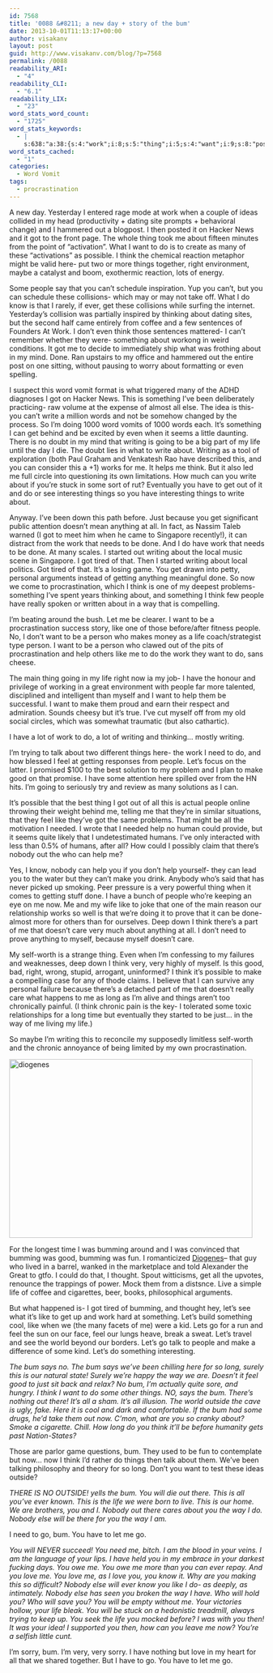 ```yaml
---
id: 7568
title: '0088 &#8211; a new day + story of the bum'
date: 2013-10-01T11:13:17+00:00
author: visakanv
layout: post
guid: http://www.visakanv.com/blog/?p=7568
permalink: /0088
readability_ARI:
  - "4"
readability_CLI:
  - "6.1"
readability_LIX:
  - "23"
word_stats_word_count:
  - "1725"
word_stats_keywords:
  - |
    s:638:"a:38:{s:4:"work";i:8;s:5:"thing";i:5;s:4:"want";i:9;s:8:"possible";i:3;s:5:"think";i:12;s:6:"things";i:7;s:5:"right";i:3;s:6:"people";i:8;s:5:"can't";i:5;s:4:"know";i:4;s:8:"thinking";i:3;s:5:"write";i:4;s:7:"writing";i:7;s:5:"going";i:3;s:4:"part";i:3;s:4:"life";i:8;s:11:"interesting";i:3;s:4:"just";i:3;s:7:"because";i:3;s:7:"started";i:3;s:5:"tired";i:3;s:15:"procrastination";i:4;s:4:"like";i:7;s:6:"person";i:3;s:4:"help";i:6;s:4:"make";i:5;s:4:"talk";i:3;s:4:"need";i:4;s:4:"feel";i:5;s:5:"let's";i:6;s:4:"good";i:4;s:7:"there's";i:4;s:4:"care";i:3;s:4:"long";i:5;s:7:"bumming";i:4;s:4:"says";i:3;s:7:"outside";i:3;s:4:"love";i:4;}";
word_stats_cached:
  - "1"
categories:
  - Word Vomit
tags:
  - procrastination
---
```

A new day. Yesterday I entered rage mode at work when a couple of ideas collided in my head (productivity + dating site prompts + behavioral change) and I hammered out a blogpost. I then posted it on Hacker News and it got to the front page. The whole thing took me about fifteen minutes from the point of &#8220;activation&#8221;. What I want to do is to create as many of these &#8220;activations&#8221; as possible. I think the chemical reaction metaphor might be valid here- put two or more things together, right environment, maybe a catalyst and boom, exothermic reaction, lots of energy.

Some people say that you can&#8217;t schedule inspiration. Yup you can&#8217;t, but you can schedule these collisions- which may or may not take off. What I do know is that I rarely, if ever, get these collisions while surfing the internet. Yesterday&#8217;s collision was partially inspired by thinking about dating sites, but the second half came entirely from coffee and a few sentences of Founders At Work. I don&#8217;t even think those sentences mattered- I can&#8217;t remember whether they were- something about workong in weird conditions. It got me to decide to immediately ship what was frothing about in my mind. Done. Ran upstairs to my office and hammered out the entire post on one sitting, without pausing to worry about formatting or even spelling.

I suspect this word vomit format is what triggered many of the ADHD diagnoses I got on Hacker News. This is something I&#8217;ve been deliberately practicing- raw volume at the expense of almost all else. The idea is this- you can&#8217;t write a million words and not be somehow changed by the process. So I&#8217;m doing 1000 word vomits of 1000 words each. It&#8217;s something I can get behind and be excited by even when it seems a little daunting. There is no doubt in my mind that writing is going to be a big part of my life until the day I die. The doubt lies in what to write about. Writing as a tool of exploration (both Paul Graham and Venkatesh Rao have described this, and you can consider this a +1) works for me. It helps me think. But it also led me full circle into questioning its own limitations. How much can you write about if you&#8217;re stuck in some sort of rut? Eventually you have to get out of it and do or see interesting things so you have interesting things to write about.

Anyway. I&#8217;ve been down this path before. Just because you get significant public attention doesn&#8217;t mean anything at all. In fact, as Nassim Taleb warned (I got to meet him when he came to Singapore recently!), it can distract from the work that needs to be done. And I do have work that needs to be done. At many scales. I started out writing about the local music scene in Singapore. I got tired of that. Then I started writing about local politics. Got tired of that. It&#8217;s a losing game. You get drawn into petty, personal arguments instead of getting anything meaningful done. So now we come to procrastination, which I think is one of my deepest problems- something I&#8217;ve spent years thinking about, and something I think few people have really spoken or written about in a way that is compelling.

I&#8217;m beating around the bush. Let me be clearer. I want to be a procrastination success story, like one of those before/after fitness people. No, I don&#8217;t want to be a person who makes money as a life coach/strategist type person. I want to be a person who clawed out of the pits of procrastination and help others like me to do the work they want to do, sans cheese.

The main thing going in my life right now ia my job- I have the honour and privilege of working in a great environment with people far more talented, disciplined and intelligent than myself and I want to help them be successful. I want to make them proud and earn their respect and admiration. Sounds cheesy but it&#8217;s true. I&#8217;ve cut myself off from my old social circles, which was somewhat traumatic (but also cathartic).

I have a lot of work to do, a lot of writing and thinking&#8230; mostly writing.

I&#8217;m trying to talk about two different things here- the work I need to do, and how blessed I feel at getting responses from people. Let&#8217;s focus on the latter. I promised $100 to the best solution to my problem and I plan to make good on that promise. I have some attention here spilled over from the HN hits. I&#8217;m going to seriously try and review as many solutions as I can.

It&#8217;s possible that the best thing I got out of all this is actual people online throwing their weight behind me, telling me that they&#8217;re in similar situations, that they feel like they&#8217;ve got the same problems. That might be all the motivation I needed. I wrote that I needed help no human could provide, but it seems quite likely that I undetestimated humans. I&#8217;ve only interacted with less than 0.5% of humans, after all? How could I possibly claim that there&#8217;s nobody out the who can help me?

Yes, I know, nobody can help you if you don&#8217;t help yourself- they can lead you to the water but they can&#8217;t make you drink. Anybody who&#8217;s said that has never picked up smoking. Peer pressure is a very powerful thing when it comes to getting stuff done. I have a bunch of people who&#8217;re keeping an eye on me now. Me and my wife like to joke that one of the main reason our relationship works so well is that we&#8217;re doing it to prove that it can be done- almost more for others than for ourselves. Deep down I think there&#8217;s a part of me that doesn&#8217;t care very much about anything at all. I don&#8217;t need to prove anything to myself, because myself doesn&#8217;t care.

My self-worth is a strange thing. Even when I&#8217;m confessing to my failures and weaknesses, deep down I think very, very highly of myself. Is this good, bad, right, wrong, stupid, arrogant, uninformed? I think it&#8217;s possible to make a compelling case for any of thode claims. I believe that I can survive any personal failure because there&#8217;s a detached part of me that doesn&#8217;t really care what happens to me as long as I&#8217;m alive and things aren&#8217;t too chronically painful. (I think chronic pain is the key- I tolerated some toxic relationships for a long time but eventually they started to be just&#8230; in the way of me living my life.)

So maybe I&#8217;m writing this to reconcile my supposedly limitless self-worth and the chronic annoyance of being limited by my own procrastination.

[<img alt="diogenes" src="http://www.visakanv.com/blog/wp-content/uploads/2013/10/diogenes.jpg" width="480" height="353" />](http://www.visakanv.com/blog/wp-content/uploads/2013/10/diogenes.jpg)

For the longest time I was bumming around and I was convinced that bumming was good, bumming was fun. I romanticized [Diogenes](https://en.wikipedia.org/wiki/Diogenes_of_Sinope)&#8211; that guy who lived in a barrel, wanked in the marketplace and told Alexander the Great to gtfo. I could do that, I thought. Spout witticisms, get all the upvotes, renounce the trappings of power. Mock them from a distsnce. Live a simple life of coffee and cigarettes, beer, books, philosophical arguments.

But what happened is- I got tired of bumming, and thought hey, let&#8217;s see what it&#8217;s like to get up and work hard at something. Let&#8217;s build something cool, like when we (the many facets of me) were a kid. Lets go for a run and feel the sun on our face, feel our lungs heave, break a sweat. Let&#8217;s travel and see the world beyond our borders. Let&#8217;s go talk to people and make a difference of some kind. Let&#8217;s do something interesting.

_The bum says no. The bum says we&#8217;ve been chilling here for so long, surely this is our natural state! Surely we&#8217;re happy the way we are. Doesn&#8217;t it feel good to just sit back and relax? No bum, I&#8217;m actually quite sore, and hungry. I think I want to do some other things. NO, says the bum. There&#8217;s nothing out there! It&#8217;s all a sham. It&#8217;s all illusion. The world outside the cave is ugly, fake. Here it is cool and dark and comfortable. If the bum had some drugs, he&#8217;d take them out now. C&#8217;mon, what are you so cranky about? Smoke a cigarette. Chill. How long do you think it&#8217;ll be before humanity gets past Nation-States?_

Those are parlor game questions, bum. They used to be fun to contemplate but now&#8230; now I think I&#8217;d rather do things then talk about them. We&#8217;ve been talking philosophy and theory for so long. Don&#8217;t you want to test these ideas outside?

_THERE IS NO OUTSIDE! yells the bum. You will die out there. This is all you&#8217;ve ever known. This is the life we were born to live. This is our home. We are brothers, you and I. Nobody out there cares about you the way I do. Nobody else will be there for you the way I am._

I need to go, bum. You have to let me go.

_You will NEVER succeed! You need me, bitch. I am the blood in your veins. I am the language of your lips. I have held you in my embrace in your darkest fucking days. You owe me. You owe me more than you can ever repay. And you love me. You love me, as I love you, you know it. Why are you making this so difficult? Nobody else will ever know you like I do- as deeply, as intimately. Nobody else has seen you broken the way I have. Who will hold you? Who will save you? You will be empty without me. Your victories hollow, your life bleak. You will be stuck on a hedonistic treadmill, always trying to keep up. You seek the life you mocked before? I was with you then! It was your idea! I supported you then, how can you leave me now? You&#8217;re a selfish little cunt._

I&#8217;m sorry, bum. I&#8217;m very, very sorry. I have nothing but love in my heart for all that we shared together. But I have to go. You have to let me go.